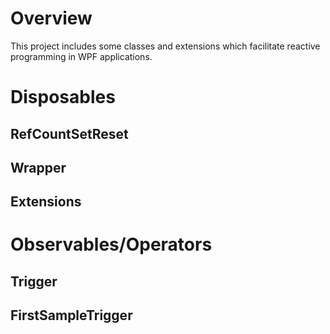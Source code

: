 ﻿# Overview
This project includes some classes and extensions which facilitate reactive programming in WPF applications.
# Disposables
## RefCountSetReset
## Wrapper
## Extensions
# Observables/Operators
## Trigger
## FirstSampleTrigger
